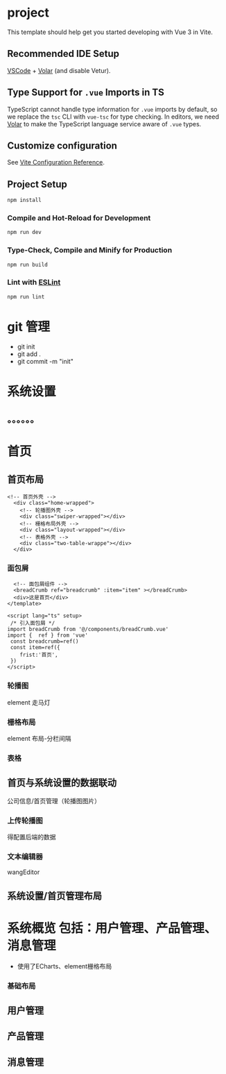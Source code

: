 # project

This template should help get you started developing with Vue 3 in Vite.

## Recommended IDE Setup

[VSCode](https://code.visualstudio.com/) + [Volar](https://marketplace.visualstudio.com/items?itemName=Vue.volar) (and disable Vetur).

## Type Support for `.vue` Imports in TS

TypeScript cannot handle type information for `.vue` imports by default, so we replace the `tsc` CLI with `vue-tsc` for type checking. In editors, we need [Volar](https://marketplace.visualstudio.com/items?itemName=Vue.volar) to make the TypeScript language service aware of `.vue` types.

## Customize configuration

See [Vite Configuration Reference](https://vitejs.dev/config/).

## Project Setup

```sh
npm install
```

### Compile and Hot-Reload for Development

```sh
npm run dev
```

### Type-Check, Compile and Minify for Production

```sh
npm run build
```

### Lint with [ESLint](https://eslint.org/)

```sh
npm run lint
```
# git 管理
- git init
- git add .
- git commit -m "init"
# 系统设置
## 。。。。。。
# 首页
## 首页布局
```
<!-- 首页外壳 -->
  <div class="home-wrapped">
    <!-- 轮播图外壳 -->
    <div class="swiper-wrapped"></div>
    <!-- 栅格布局外壳 -->
    <div class="layout-wrapped"></div>
    <!-- 表格外壳 -->
    <div class="two-table-wrappe"></div>
  </div>
```
### 面包屑
```<template>
  <!-- 面包屑组件 -->
  <breadCrumb ref="breadcrumb" :item="item" ></breadCrumb>
  <div>这是首页</div>
</template>

<script lang="ts" setup>
 /* 引入面包屑 */
import breadCrumb from '@/components/breadCrumb.vue'
import {  ref } from 'vue'
 const breadcrumb=ref()
 const item=ref({
    frist:'首页',
 })
</script>
```

### 轮播图
element 走马灯
### 栅格布局
element 布局-分栏间隔
### 表格
## 首页与系统设置的数据联动
公司信息/首页管理（轮播图图片）
### 上传轮播图
得配置后端的数据
### 文本编辑器
wangEditor
## 系统设置/首页管理布局
# 系统概览 包括：用户管理、产品管理、消息管理
- 使用了ECharts、element栅格布局
### 基础布局

## 用户管理
## 产品管理
## 消息管理
























